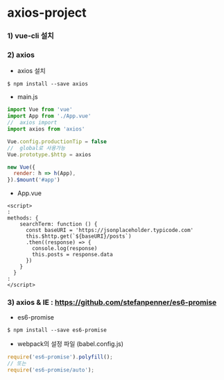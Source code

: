 # axios-project

### 1) vue-cli 설치
### 2) axios

* axios 설치

```
$ npm install --save axios
```

* main.js

```javascript
import Vue from 'vue'
import App from './App.vue'
//  axios import
import axios from 'axios'

Vue.config.productionTip = false
//  global로 사용가능
Vue.prototype.$http = axios

new Vue({
  render: h => h(App),
}).$mount('#app')

```

* App.vue

```vue
<script>
:
methods: {
    searchTerm: function () {
      const baseURI = 'https://jsonplaceholder.typicode.com'
      this.$http.get(`${baseURI}/posts`)
      .then((response) => {
        console.log(response)
        this.posts = response.data
      })
    }
  }
:
</script>
```

### 3) axios & IE : https://github.com/stefanpenner/es6-promise

* es6-promise

```
$ npm install --save es6-promise
```

* webpack의 설정 파일 (babel.config.js)

```javascript
require('es6-promise').polyfill();
// 또는
require('es6-promise/auto');
```

